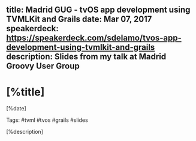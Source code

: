 title: Madrid GUG - tvOS app development using TVMLKit and Grails
date: Mar 07, 2017
speakerdeck: https://speakerdeck.com/sdelamo/tvos-app-development-using-tvmlkit-and-grails
description: Slides from my talk at Madrid Groovy User Group
---

# [%title]

[%date]

Tags: #tvml #tvos #grails #slides

[%description]

<script async class="speakerdeck-embed" data-id="23be993a1c2b4c6e8d0f0dc339711f95" data-ratio="1.33333333333333" src="//speakerdeck.com/assets/embed.js"></script>